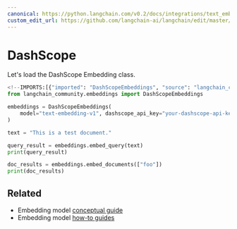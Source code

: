 ```yaml
---
canonical: https://python.langchain.com/v0.2/docs/integrations/text_embedding/dashscope/
custom_edit_url: https://github.com/langchain-ai/langchain/edit/master/docs/docs/integrations/text_embedding/dashscope.ipynb
---
```


# DashScope

Let's load the DashScope Embedding class.


```python
<!--IMPORTS:[{"imported": "DashScopeEmbeddings", "source": "langchain_community.embeddings", "docs": "https://api.python.langchain.com/en/latest/embeddings/langchain_community.embeddings.dashscope.DashScopeEmbeddings.html", "title": "DashScope"}]-->
from langchain_community.embeddings import DashScopeEmbeddings
```


```python
embeddings = DashScopeEmbeddings(
    model="text-embedding-v1", dashscope_api_key="your-dashscope-api-key"
)
```


```python
text = "This is a test document."
```


```python
query_result = embeddings.embed_query(text)
print(query_result)
```


```python
doc_results = embeddings.embed_documents(["foo"])
print(doc_results)
```


## Related

- Embedding model [conceptual guide](/docs/concepts/#embedding-models)
- Embedding model [how-to guides](/docs/how_to/#embedding-models)